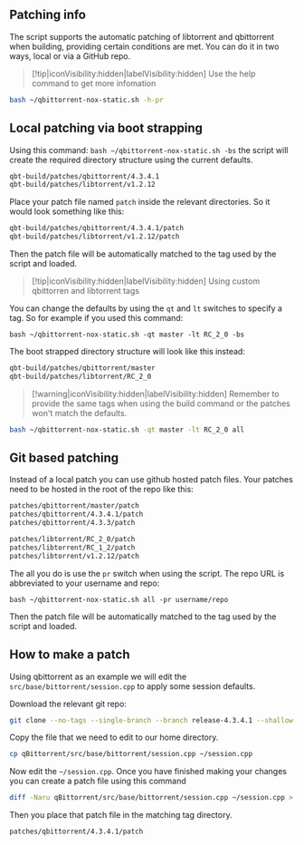 ## Patching info

The script supports the automatic patching of libtorrent and qbittorrent when building, providing certain conditions are met. You can do it in two ways, local or via a GitHub repo.

> [!tip|iconVisibility:hidden|labelVisibility:hidden] Use the help command to get more infomation

```bash
bash ~/qbittorrent-nox-static.sh -h-pr
```

## Local patching via boot strapping

Using this command: `bash ~/qbittorrent-nox-static.sh -bs` the script will create the required directory structure using the current defaults.

```bash
qbt-build/patches/qbittorrent/4.3.4.1
qbt-build/patches/libtorrent/v1.2.12
```

Place your patch file named `patch` inside the relevant directories.  So it would look something like this:

```bash
qbt-build/patches/qbittorrent/4.3.4.1/patch
qbt-build/patches/libtorrent/v1.2.12/patch
```

Then the patch file will be automatically matched to the tag used by the script and loaded.

> [!tip|iconVisibility:hidden|labelVisibility:hidden] Using custom qbittorren and libtorrent tags

You can change the defaults by using the `qt` and `lt` switches to specify a tag. So for example if you used this command:

`bash ~/qbittorrent-nox-static.sh -qt master -lt RC_2_0 -bs`

The boot strapped directory structure will look like this instead:

```bash
qbt-build/patches/qbittorrent/master
qbt-build/patches/libtorrent/RC_2_0
```

> [!warning|iconVisibility:hidden|labelVisibility:hidden] Remember to provide the same tags when using the build command or the patches won't match the defaults.

```bash
bash ~/qbittorrent-nox-static.sh -qt master -lt RC_2_0 all
```

## Git based patching

Instead of a local patch you can use github hosted patch files. Your patches need to be hosted in the root of the repo like this:

<!-- tabs:start -->

<!-- tab: qbittorrent -->

```bash
patches/qbittorrent/master/patch
patches/qbittorrent/4.3.4.1/patch
patches/qbittorrent/4.3.3/patch
```

<!-- tab: libtorrent -->

```bash
patches/libtorrent/RC_2_0/patch
patches/libtorrent/RC_1_2/patch
patches/libtorrent/v1.2.12/patch
```

<!-- tabs:end -->

The all you do is use the `pr` switch when using the script. The repo URL is abbreviated to your username and repo:

`bash ~/qbittorrent-nox-static.sh all -pr username/repo`

Then the patch file will be automatically matched to the tag used by the script and loaded.

## How to make a patch

Using qbittorrent as an example we will edit the `src/base/bittorrent/session.cpp` to apply some session defaults.

Download the relevant git repo:

```bash
git clone --no-tags --single-branch --branch release-4.3.4.1 --shallow-submodules --recurse-submodules --depth 1 https://github.com/qbittorrent/qBittorrent.git
```

Copy the file that we need to edit to our home directory.

```bash
cp qBittorrent/src/base/bittorrent/session.cpp ~/session.cpp
```

Now edit the `~/session.cpp`. Once you have finished making your changes you can create a patch file using this command

```bash
diff -Naru qBittorrent/src/base/bittorrent/session.cpp ~/session.cpp > ~/patch
```

Then you place that patch file in the matching tag directory.

```bash
patches/qbittorrent/4.3.4.1/patch
```
